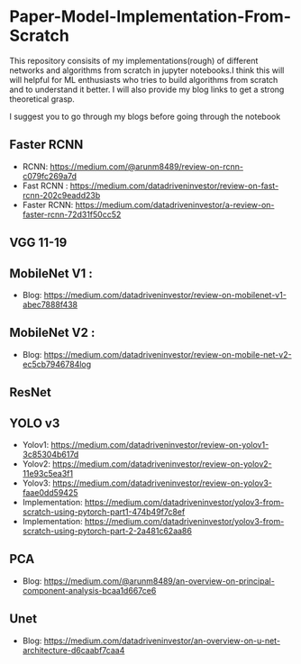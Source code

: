 # Paper-Model-Implementation-From-Scratch

This repository consisits of my implementations(rough) of different networks and algorithms from scratch in jupyter notebooks.I think this will will helpful for ML enthusiasts who tries to build algorithms from scratch and to understand it better. I will also provide my blog links to get a strong theoretical grasp.

I suggest you to go through my blogs before going through the notebook

## Faster RCNN

* RCNN:  https://medium.com/@arunm8489/review-on-rcnn-c079fc269a7d
* Fast RCNN :  https://medium.com/datadriveninvestor/review-on-fast-rcnn-202c9eadd23b
* Faster RCNN: https://medium.com/datadriveninvestor/a-review-on-faster-rcnn-72d31f50cc52

## VGG 11-19

## MobileNet V1 : 
* Blog: https://medium.com/datadriveninvestor/review-on-mobilenet-v1-abec7888f438

## MobileNet V2 : 
* Blog: https://medium.com/datadriveninvestor/review-on-mobile-net-v2-ec5cb7946784log

## ResNet

## YOLO v3
* Yolov1: https://medium.com/datadriveninvestor/review-on-yolov1-3c85304b617d
* Yolov2: https://medium.com/datadriveninvestor/review-on-yolov2-11e93c5ea3f1
* Yolov3: https://medium.com/datadriveninvestor/review-on-yolov3-faae0dd59425
* Implementation: https://medium.com/datadriveninvestor/yolov3-from-scratch-using-pytorch-part1-474b49f7c8ef
* Implementation: https://medium.com/datadriveninvestor/yolov3-from-scratch-using-pytorch-part-2-2a481c62aa86

## PCA
* Blog: https://medium.com/@arunm8489/an-overview-on-principal-component-analysis-bcaa1d667ce6

## Unet
* Blog: https://medium.com/datadriveninvestor/an-overview-on-u-net-architecture-d6caabf7caa4

